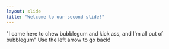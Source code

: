 ```yaml
---
layout: slide
title: "Welcome to our second slide!"
---
```

"I came here to chew bubblegum and kick ass, and I'm all out of bubblegum"
Use the left arrow to go back!
